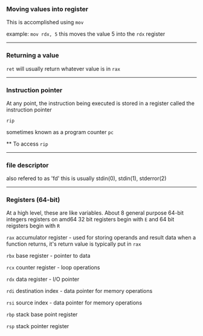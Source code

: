 
### Moving values into register

This is accomplished using `mov`

example:
`mov rdx, 5`
this moves the value 5 into the `rdx` register


---

### Returning a value
`ret` will usually return whatever value is in `rax`


---

### Instruction pointer
At any point, the instruction being executed is stored in a register called the instruction pointer

`rip` 

sometimes known as a program counter `pc`

** To access `rip` 


---

### file descriptor

also refered to as 'fd' this is usually stdin(0), stdin(1), stderror(2)

---


### Registers (64-bit)
At a high level, these are like variables. About 8 general purpose 64-bit integers registers on amd64
32 bit registers begin with `E` and 64 bit reigsters begin with `R`

`rax`
accumulator register - used for storing operands and result data
when a function returns, it's return value is typically put in `rax`

`rbx`
base register - pointer to data

`rcx`
counter register - loop operations

`rdx`
data register - I/O pointer

`rdi`
destination index - data pointer for memory operations

`rsi`
source index - data pointer for memory operations

`rbp`
stack base point register

`rsp`
stack pointer register
